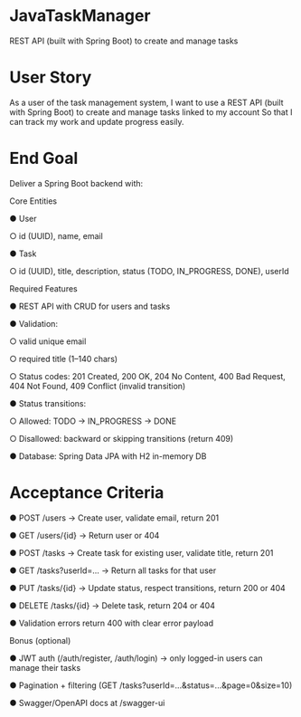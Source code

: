 # JavaTaskManager
REST API (built with Spring Boot) to create and manage tasks

# User Story
As a user of the task management system, I want to use a REST API (built with
Spring Boot) to create and manage tasks linked to my account So that I can
track my work and update progress easily.

# End Goal

Deliver a Spring Boot backend with:

Core Entities

● User

○ id (UUID), name, email

● Task

○ id (UUID), title, description, status (TODO, IN_PROGRESS, DONE), userId

Required Features

● REST API with CRUD for users and tasks

● Validation:

○ valid unique email

○ required title (1–140 chars)

○ Status codes: 201 Created, 200 OK, 204 No Content, 400 Bad Request, 404 Not Found, 409 Conflict (invalid transition)

● Status transitions:

○ Allowed: TODO → IN_PROGRESS → DONE

○ Disallowed: backward or skipping transitions (return 409)

● Database: Spring Data JPA with H2 in-memory DB

# Acceptance Criteria

● POST /users → Create user, validate email, return 201

● GET /users/{id} → Return user or 404

● POST /tasks → Create task for existing user, validate title, return 201

● GET /tasks?userId=... → Return all tasks for that user

● PUT /tasks/{id} → Update status, respect transitions, return 200 or 404

● DELETE /tasks/{id} → Delete task, return 204 or 404

● Validation errors return 400 with clear error payload

Bonus (optional)

● JWT auth (/auth/register, /auth/login) → only logged-in users can manage their tasks

● Pagination + filtering (GET /tasks?userId=...&status=...&page=0&size=10)

● Swagger/OpenAPI docs at /swagger-ui

